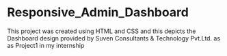 # Responsive_Admin_Dashboard
This project was created using HTML and CSS and this depicts the Dashboard design  provided by Suven Consultants &amp; Technology Pvt.Ltd. as as Project1 in my internship


